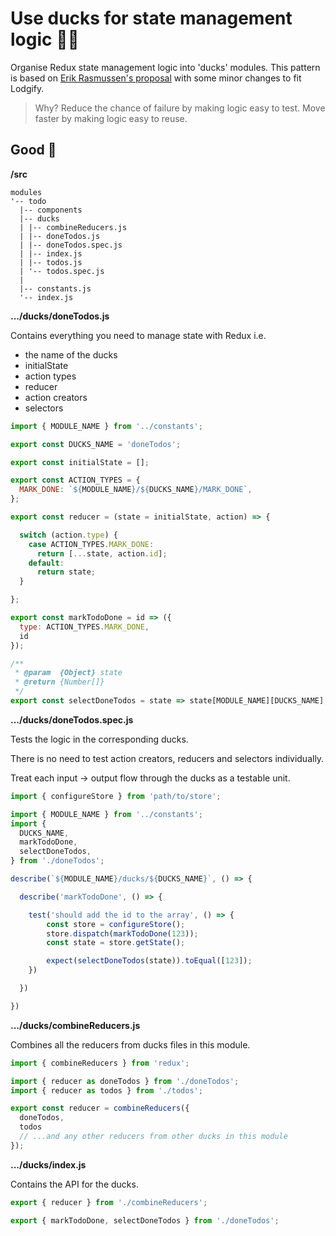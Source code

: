 # Use ducks for state management logic :duck::duck:

Organise Redux state management logic into 'ducks' modules. This pattern is based on [Erik Rasmussen's proposal](https://github.com/erikras/ducks-modular-redux) with some minor changes to fit Lodgify.

> Why? Reduce the chance of failure by making logic easy to test. Move faster by making logic easy to reuse.


## Good 👼

**/src**

```
modules
'-- todo
  |-- components
  |-- ducks
  | |-- combineReducers.js
  | |-- doneTodos.js
  | |-- doneTodos.spec.js
  | |-- index.js
  | |-- todos.js
  | '-- todos.spec.js
  |
  |-- constants.js
  '-- index.js
```

**.../ducks/doneTodos.js**

Contains everything you need to manage state with Redux i.e.

* the name of the ducks
* initialState
* action types
* reducer
* action creators
* selectors

```jsx
import { MODULE_NAME } from '../constants';

export const DUCKS_NAME = 'doneTodos';

export const initialState = [];

export const ACTION_TYPES = {
  MARK_DONE: `${MODULE_NAME}/${DUCKS_NAME}/MARK_DONE`,
};

export const reducer = (state = initialState, action) => {

  switch (action.type) {
    case ACTION_TYPES.MARK_DONE:
      return [...state, action.id];
    default:
      return state;
  }

};

export const markTodoDone = id => ({
  type: ACTION_TYPES.MARK_DONE,
  id
});

/**
 * @param  {Object} state
 * @return {Number[]}
 */
export const selectDoneTodos = state => state[MODULE_NAME][DUCKS_NAME];
```

**.../ducks/doneTodos.spec.js**

Tests the logic in the corresponding ducks.

There is no need to test action creators, reducers and selectors individually.

Treat each input -> output flow through the ducks as a testable unit.

```jsx
import { configureStore } from 'path/to/store';

import { MODULE_NAME } from '../constants';
import {
  DUCKS_NAME,
  markTodoDone,
  selectDoneTodos,
} from './doneTodos';

describe(`${MODULE_NAME}/ducks/${DUCKS_NAME}`, () => {

  describe('markTodoDone', () => {

    test('should add the id to the array', () => {
        const store = configureStore();
        store.dispatch(markTodoDone(123));
        const state = store.getState();

        expect(selectDoneTodos(state)).toEqual([123]);
    })

  })

})
```

**.../ducks/combineReducers.js**

Combines all the reducers from ducks files in this module.

```jsx
import { combineReducers } from 'redux';

import { reducer as doneTodos } from './doneTodos';
import { reducer as todos } from './todos';

export const reducer = combineReducers({
  doneTodos,
  todos
  // ...and any other reducers from other ducks in this module
});
```

**.../ducks/index.js**

Contains the API for the ducks.

```jsx
export { reducer } from './combineReducers';

export { markTodoDone, selectDoneTodos } from './doneTodos';
```
